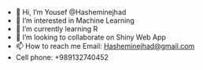 - 👋 Hi, I’m Yousef @Hasheminejhad
- 👀 I’m interested in Machine Learning
- 🌱 I’m currently learning R
- 💞️ I’m looking to collaborate on Shiny Web App
- 📫 How to reach me Email: Hasheminejhad@gmail.com
- Cell phone: +989132740452


<!---
Hasheminejhad/Hasheminejhad is a ✨ special ✨ repository because its `README.md` (this file) appears on your GitHub profile.
You can click the Preview link to take a look at your changes.
--->
